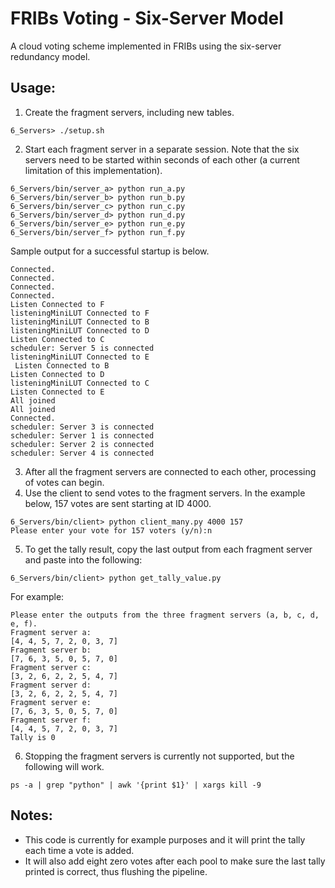 # FRIBs Voting - Six-Server Model
A cloud voting scheme implemented in FRIBs using the six-server redundancy model. 

## Usage:
1. Create the fragment servers, including new tables.
```
6_Servers> ./setup.sh
```
2. Start each fragment server in a separate session. Note that the six servers need to be started within seconds of each other (a current limitation of this implementation). 
```
6_Servers/bin/server_a> python run_a.py
6_Servers/bin/server_b> python run_b.py
6_Servers/bin/server_c> python run_c.py
6_Servers/bin/server_d> python run_d.py
6_Servers/bin/server_e> python run_e.py
6_Servers/bin/server_f> python run_f.py
```
Sample output for a successful startup is below.
```
Connected.
Connected.
Connected.
Connected.
Listen Connected to F
listeningMiniLUT Connected to F
listeningMiniLUT Connected to B
listeningMiniLUT Connected to D
Listen Connected to C
scheduler: Server 5 is connected
listeningMiniLUT Connected to E
 Listen Connected to B
Listen Connected to D
listeningMiniLUT Connected to C
Listen Connected to E
All joined
All joined
Connected.
scheduler: Server 3 is connected
scheduler: Server 1 is connected
scheduler: Server 2 is connected
scheduler: Server 4 is connected
```

3. After all the fragment servers are connected to each other, processing of votes can begin.
4. Use the client to send votes to the fragment servers. In the example below, 157 votes are sent starting at ID 4000.
```
6_Servers/bin/client> python client_many.py 4000 157
Please enter your vote for 157 voters (y/n):n 
```
5. To get the tally result, copy the last output from each fragment server and paste into the following:
```
6_Servers/bin/client> python get_tally_value.py 
```
For example:
```
Please enter the outputs from the three fragment servers (a, b, c, d, e, f).
Fragment server a:
[4, 4, 5, 7, 2, 0, 3, 7]
Fragment server b:
[7, 6, 3, 5, 0, 5, 7, 0]
Fragment server c:
[3, 2, 6, 2, 2, 5, 4, 7]
Fragment server d:
[3, 2, 6, 2, 2, 5, 4, 7]
Fragment server e:
[7, 6, 3, 5, 0, 5, 7, 0]
Fragment server f:
[4, 4, 5, 7, 2, 0, 3, 7]
Tally is 0
```
6. Stopping the fragment servers is currently not supported, but the following will work.
```
ps -a | grep "python" | awk '{print $1}' | xargs kill -9
```

## Notes:
- This code is currently for example purposes and it will print the tally each time a vote is added.
- It will also add eight zero votes after each pool to make sure the last tally printed is correct, thus flushing the pipeline.
